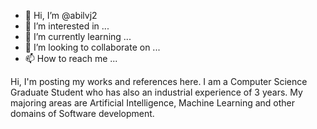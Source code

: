 - 👋 Hi, I’m @abilvj2
- 👀 I’m interested in ...
- 🌱 I’m currently learning ...
- 💞️ I’m looking to collaborate on ...
- 📫 How to reach me ...

Hi, I'm posting my works and references here. I am a Computer Science Graduate Student who has also an industrial experience of 3 years. My majoring areas are Artificial Intelligence, Machine Learning and other domains of Software development.
